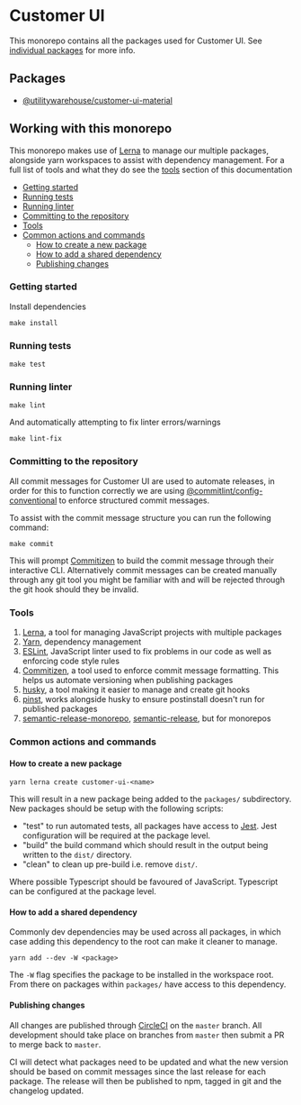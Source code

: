 # Customer UI

This monorepo contains all the packages used for Customer UI. See [individual packages](#packages) for more info.

## Packages

* [@utilitywarehouse/customer-ui-material](packages/customer-ui-material)

## Working with this monorepo

This monorepo makes use of [Lerna](https://lerna.js.org/) to manage our multiple packages, alongside yarn workspaces to assist with dependency management. For a full list of tools and what they do see the [tools](#tools) section of this documentation

* [Getting started](#getting-started)
* [Running tests](#running-tests)
* [Running linter](#running-linter)
* [Committing to the repository](#committing-to-the-repository)
* [Tools](#tools)
* [Common actions and commands](#common-actions-and-commands)
   * [How to create a new package](#how-to-create-a-new-package)
   * [How to add a shared dependency](#how-to-add-a-shared-dependency)
   * [Publishing changes](#publishing-changes)

### Getting started

Install dependencies

```shell
make install
```

### Running tests

```shell
make test
```

### Running linter

```shell
make lint
```

And automatically attempting to fix linter errors/warnings

```shell
make lint-fix
```

### Committing to the repository

All commit messages for Customer UI are used to automate releases, in order for this to function correctly we are using [@commitlint/config-conventional](https://www.npmjs.com/package/@commitlint/config-conventional) to enforce structured commit messages.

To assist with the commit message structure you can run the following command:

```shell
make commit
```

This will prompt [Commitizen](https://www.npmjs.com/package/commitizen) to build the commit message through their interactive CLI. Alternatively commit messages can be created manually through any git tool you might be familiar with and will be rejected through the git hook should they be invalid.

### Tools

1. [Lerna](https://lerna.js.org/), a tool for managing JavaScript projects with multiple packages
1. [Yarn](https://yarnpkg.com/), dependency management
1. [ESLint](https://eslint.org/), JavaScript linter used to fix problems in our code as well as enforcing code style rules
1. [Commitizen](https://www.npmjs.com/package/commitizen), a tool used to enforce commit message formatting. This helps us automate versioning when publishing packages
1. [husky](https://typicode.github.io/husky/#/), a tool making it easier to manage and create git hooks
1. [pinst](https://github.com/typicode/pinst), works alongside husky to ensure postinstall doesn't run for published packages
1. [semantic-release-monorepo](https://github.com/pmowrer/semantic-release-monorepo), [semantic-release](https://github.com/semantic-release/semantic-release), but for monorepos

### Common actions and commands

#### How to create a new package

```shell
yarn lerna create customer-ui-<name>
```

This will result in a new package being added to the `packages/` subdirectory. New packages should be setup with the following scripts:

* "test" to run automated tests, all packages have access to [Jest](https://jestjs.io/). Jest configuration will be required at the package level.
* "build" the build command which should result in the output being written to the `dist/` directory.
* "clean" to clean up pre-build i.e. remove `dist/`.

Where possible Typescript should be favoured of JavaScript. Typescript can be configured at the package level.

#### How to add a shared dependency

Commonly dev dependencies may be used across all packages, in which case adding this dependency to the root can make it cleaner to manage.

```shell
yarn add --dev -W <package>
```

The `-W` flag specifies the package to be installed in the workspace root. From there on packages within `packages/` have access to this dependency.

#### Publishing changes

All changes are published through [CircleCI](https://circleci.com/) on the `master` branch. All development should take place on branches from `master` then submit a PR to merge back to `master`.

CI will detect what packages need to be updated and what the new version should be based on commit messages since the last release for each package. The release will then be published to npm, tagged in git and the changelog updated.
